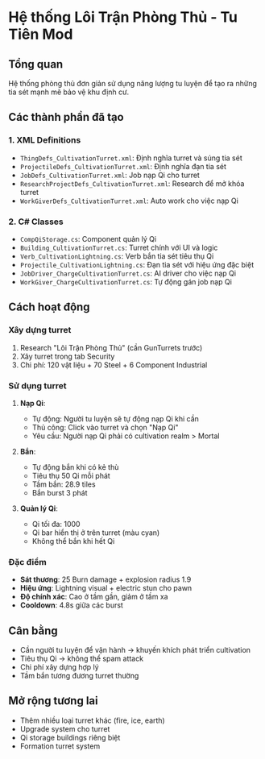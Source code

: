 # Hệ thống Lôi Trận Phòng Thủ - Tu Tiên Mod

## Tổng quan
Hệ thống phòng thủ đơn giản sử dụng năng lượng tu luyện để tạo ra những tia sét mạnh mẽ bảo vệ khu định cư.

## Các thành phần đã tạo

### 1. XML Definitions
- `ThingDefs_CultivationTurret.xml`: Định nghĩa turret và súng tia sét
- `ProjectileDefs_CultivationTurret.xml`: Định nghĩa đạn tia sét
- `JobDefs_CultivationTurret.xml`: Job nạp Qi cho turret
- `ResearchProjectDefs_CultivationTurret.xml`: Research để mở khóa turret
- `WorkGiverDefs_CultivationTurret.xml`: Auto work cho việc nạp Qi

### 2. C# Classes
- `CompQiStorage.cs`: Component quản lý Qi
- `Building_CultivationTurret.cs`: Turret chính với UI và logic
- `Verb_CultivationLightning.cs`: Verb bắn tia sét tiêu thụ Qi
- `Projectile_CultivationLightning.cs`: Đạn tia sét với hiệu ứng đặc biệt
- `JobDriver_ChargeCultivationTurret.cs`: AI driver cho việc nạp Qi
- `WorkGiver_ChargeCultivationTurret.cs`: Tự động gán job nạp Qi

## Cách hoạt động

### Xây dựng turret
1. Research "Lôi Trận Phòng Thủ" (cần GunTurrets trước)
2. Xây turret trong tab Security
3. Chi phí: 120 vật liệu + 70 Steel + 6 Component Industrial

### Sử dụng turret
1. **Nạp Qi**: 
   - Tự động: Người tu luyện sẽ tự động nạp Qi khi cần
   - Thủ công: Click vào turret và chọn "Nạp Qi"
   - Yêu cầu: Người nạp Qi phải có cultivation realm > Mortal

2. **Bắn**:
   - Tự động bắn khi có kẻ thù
   - Tiêu thụ 50 Qi mỗi phát
   - Tầm bắn: 28.9 tiles
   - Bắn burst 3 phát

3. **Quản lý Qi**:
   - Qi tối đa: 1000
   - Qi bar hiển thị ở trên turret (màu cyan)
   - Không thể bắn khi hết Qi

### Đặc điểm
- **Sát thương**: 25 Burn damage + explosion radius 1.9
- **Hiệu ứng**: Lightning visual + electric stun cho pawn
- **Độ chính xác**: Cao ở tầm gần, giảm ở tầm xa
- **Cooldown**: 4.8s giữa các burst

## Cân bằng
- Cần người tu luyện để vận hành → khuyến khích phát triển cultivation
- Tiêu thụ Qi → không thể spam attack
- Chi phí xây dựng hợp lý
- Tầm bắn tương đương turret thường

## Mở rộng tương lai
- Thêm nhiều loại turret khác (fire, ice, earth)
- Upgrade system cho turret
- Qi storage buildings riêng biệt
- Formation turret system
